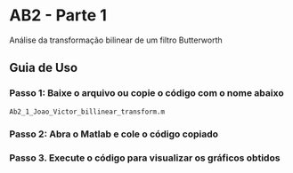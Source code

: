 # AB2 - Parte 1
 Análise da transformação bilinear de um filtro Butterworth

## Guia de Uso

### Passo 1: Baixe o arquivo ou copie o código com o nome abaixo
   ```bash
   Ab2_1_Joao_Victor_billinear_transform.m
   ```

### Passo 2: Abra o Matlab e cole o código copiado
  
### Passo 3. Execute o código para visualizar os gráficos obtidos

   
